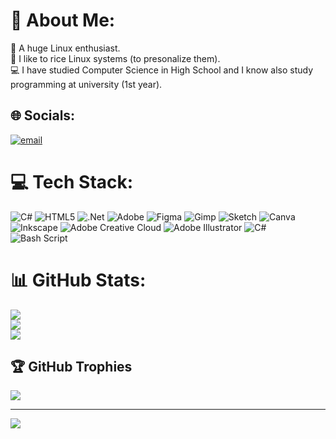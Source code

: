 # 💫 About Me:
🐧  A huge Linux enthusiast.<br>🎨  I like to rice Linux systems (to presonalize them).<br>💻  I have studied Computer Science in High School and I know also study<br>programming at university (1st year).


## 🌐 Socials:
[![email](https://img.shields.io/badge/Email-D14836?logo=gmail&logoColor=white)](mailto:hristorasheev@outlook.com) 

# 💻 Tech Stack:
![C#](https://img.shields.io/badge/c%23-%23239120.svg?style=for-the-badge&logo=csharp&logoColor=white) ![HTML5](https://img.shields.io/badge/html5-%23E34F26.svg?style=for-the-badge&logo=html5&logoColor=white) ![.Net](https://img.shields.io/badge/.NET-5C2D91?style=for-the-badge&logo=.net&logoColor=white) ![Adobe](https://img.shields.io/badge/adobe-%23FF0000.svg?style=for-the-badge&logo=adobe&logoColor=white) ![Figma](https://img.shields.io/badge/figma-%23F24E1E.svg?style=for-the-badge&logo=figma&logoColor=white) ![Gimp](https://img.shields.io/badge/Gimp-657D8B?style=for-the-badge&logo=gimp&logoColor=FFFFFF) ![Sketch](https://img.shields.io/badge/Sketch-FFB387?style=for-the-badge&logo=sketch&logoColor=black) ![Canva](https://img.shields.io/badge/Canva-%2300C4CC.svg?style=for-the-badge&logo=Canva&logoColor=white) ![Inkscape](https://img.shields.io/badge/Inkscape-e0e0e0?style=for-the-badge&logo=inkscape&logoColor=080A13) ![Adobe Creative Cloud](https://img.shields.io/badge/Adobe%20Creative%20Cloud-DA1F26.svg?style=for-the-badge&logo=Adobe%20Creative%20Cloud&logoColor=white) ![Adobe Illustrator](https://img.shields.io/badge/adobe%20illustrator-%23FF9A00.svg?style=for-the-badge&logo=adobe%20illustrator&logoColor=white) ![C#](https://img.shields.io/badge/c%23-%23239120.svg?style=for-the-badge&logo=csharp&logoColor=white) ![Bash Script](https://img.shields.io/badge/bash_script-%23121011.svg?style=for-the-badge&logo=gnu-bash&logoColor=white)
# 📊 GitHub Stats:
![](https://github-readme-stats.vercel.app/api?username=HristoRasheev&theme=algolia&hide_border=false&include_all_commits=false&count_private=false)<br/>
![](https://nirzak-streak-stats.vercel.app/?user=HristoRasheev&theme=algolia&hide_border=false)<br/>
![](https://github-readme-stats.vercel.app/api/top-langs/?username=HristoRasheev&theme=algolia&hide_border=false&include_all_commits=false&count_private=false&layout=compact)

## 🏆 GitHub Trophies
![](https://github-profile-trophy.vercel.app/?username=HristoRasheev&theme=algolia&no-frame=false&no-bg=true&margin-w=4)

---
[![](https://visitcount.itsvg.in/api?id=HristoRasheev&icon=0&color=0)](https://visitcount.itsvg.in)

<!-- Proudly created with GPRM ( https://gprm.itsvg.in ) -->
